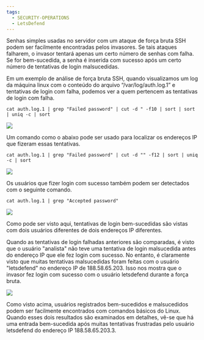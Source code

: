 ```yaml
---
tags:
  - SECURITY-OPERATIONS
  - LetsDefend
---
```

Senhas simples usadas no servidor com um ataque de força bruta SSH podem ser facilmente encontradas pelos invasores. Se tais ataques falharem, o invasor tentará apenas um certo número de senhas com falha. Se for bem-sucedida, a senha é inserida com sucesso após um certo número de tentativas de login malsucedidas.

Em um exemplo de análise de força bruta SSH, quando visualizamos um log da máquina linux com o conteúdo do arquivo “/var/log/auth.log.1” e tentativas de login com falha, podemos ver a quem pertencem as tentativas de login com falha.

  
```shell
cat auth.log.1 | grep "Failed password" | cut -d " -f10 | sort | sort | uniq -c | sort
```

![](https://ld-images-2.s3.us-east-2.amazonaws.com/Detecting+Brute+Force+Attacks/images/image-6-1024x208.png)

Um comando como o abaixo pode ser usado para localizar os endereços IP que fizeram essas tentativas.

```shell
cat auth.log.1 | grep "Failed password" | cut -d "" -f12 | sort | uniq -c | sort
```

![](https://ld-images-2.s3.us-east-2.amazonaws.com/Detecting+Brute+Force+Attacks/images/image-7-1024x170.png)

Os usuários que fizer login com sucesso também podem ser detectados com o seguinte comando.

```shell
cat auth.log.1 | grep "Accepted password"
```

![](https://ld-images-2.s3.us-east-2.amazonaws.com/Detecting+Brute+Force+Attacks/images/image-8-1024x223.png)

Como pode ser visto aqui, tentativas de login bem-sucedidas são vistas com dois usuários diferentes de dois endereços IP diferentes.

Quando as tentativas de login falhadas anteriores são comparadas, é visto que o usuário "analista" não teve uma tentativa de login malsucedida antes do endereço IP que ele fez login com sucesso. No entanto, é claramente visto que muitas tentativas malsucedidas foram feitas com o usuário "letsdefend" no endereço IP de 188.58.65.203. Isso nos mostra que o invasor fez login com sucesso com o usuário letsdefend durante a força bruta.

![](https://ld-images-2.s3.us-east-2.amazonaws.com/Detecting+Brute+Force+Attacks/images/image-9-1024x317.png)

Como visto acima, usuários registrados bem-sucedidos e malsucedidos podem ser facilmente encontrados com comandos básicos do Linux. Quando esses dois resultados são examinados em detalhes, vê-se que há uma entrada bem-sucedida após muitas tentativas frustradas pelo usuário letsdefend do endereço IP 188.58.65.203.3.